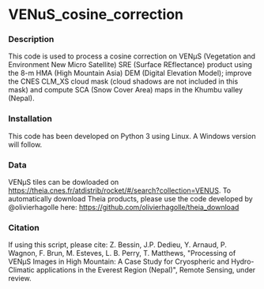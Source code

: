 # VENuS_cosine_correction

### Description
 This code is used to process a cosine correction on VENµS (Vegetation and Environment New Micro Satellite) SRE (Surface REflectance) product using the 8-m HMA (High Mountain Asia) DEM (Digital Elevation Model); improve the CNES CLM_XS cloud mask (cloud shadows are not included in this mask) and 
 compute SCA (Snow Cover Area) maps in the Khumbu valley (Nepal).

### Installation
 This code has been developed on Python 3 using Linux. A Windows version will follow.
 
### Data
VENµS tiles can be dowloaded on https://theia.cnes.fr/atdistrib/rocket/#/search?collection=VENUS. To automatically download Theia products, please use the code developed by @olivierhagolle here: https://github.com/olivierhagolle/theia_download

### Citation
If using this script, please cite: Z. Bessin, J.P. Dedieu, Y. Arnaud, P. Wagnon, F. Brun, M. Esteves, L. B. Perry, T. Matthews, "Processing of VENµS Images in High Mountain: A Case Study for Cryospheric and Hydro-Climatic applications in the Everest Region (Nepal)", Remote Sensing, under review.
